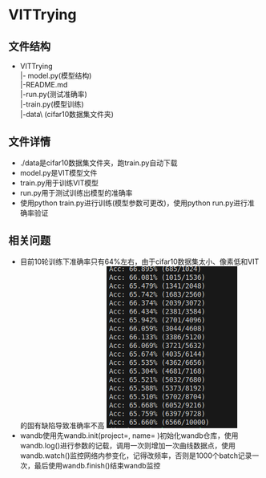 # VITTrying
## 文件结构
- VITTrying \
|- model.py(模型结构) \
|-README.md \
|-run.py(测试准确率) \
|-train.py(模型训练) \
|-data\ (cifar10数据集文件夹)
## 文件详情
- ./data是cifar10数据集文件夹，跑train.py自动下载
- model.py是VIT模型文件
- train.py用于训练VIT模型
- run.py用于测试训练出模型的准确率
- 使用python train.py进行训练(模型参数可更改)，使用python run.py进行准确率验证
## 相关问题
- 目前10轮训练下准确率只有64%左右，由于cifar10数据集太小、像素低和VIT的固有缺陷导致准确率不高
![alt text](assets/2024-07-29_13-22.png)
- wandb使用先wandb.init(project=, name= )初始化wandb仓库，使用wandb.log()进行参数的记载，调用一次则增加一次曲线数据点，使用wandb.watch()监控网络内参变化，记得改频率，否则是1000个batch记录一次，最后使用wandb.finish()结束wandb监控